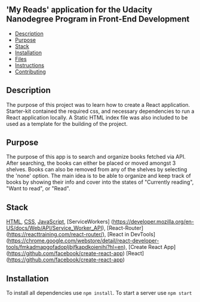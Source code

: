 ## 'My Reads' application for the Udacity Nanodegree Program in Front-End Development

* [Description](#description)
* [Purpose](#purpose)
* [Stack](#tech)
* [Installation](#installation)
* [Files](#files)
* [Instructions](#instructions)
* [Contributing](#contributing)

## Description
The purpose of this project was to learn how to create a React application. Starter-kit contained the required css, and necessary dependencies to run a React application locally. A Static HTML index file was also included to be used as a template for the building of the project. 

## Purpose
The purpose of this app is to search and organize books fetched via API. After searching, the books can either be placed or moved amongst 3 shelves. Books can also be removed from any of the shelves by selecting the 'none' option. The main idea is to be able to organize and keep track of books by showing their info and cover into the states of "Currently reading", "Want to read", or "Read".

## Stack
 [HTML](https://developer.mozilla.org/en-US/docs/Glossary/HTML),
 [CSS](https://developer.mozilla.org/en-US/docs/Glossary/CSS),
 [JavaScript](https://developer.mozilla.org/en-US/docs/Web/JavaScript),
 [ServiceWorkers] (https://developer.mozilla.org/en-US/docs/Web/API/Service_Worker_API),
 [React-Router] (https://reacttraining.com/react-router/),
 [React in DevTools] (https://chrome.google.com/webstore/detail/react-developer-tools/fmkadmapgofadopljbjfkapdkoienihi?hl=en),
 [Create React App] (https://github.com/facebook/create-react-app)
 [React] (https://github.com/facebook/create-react-app)

## Installation
To install all dependencies use `npm install`.
To start a server use `npm start`
